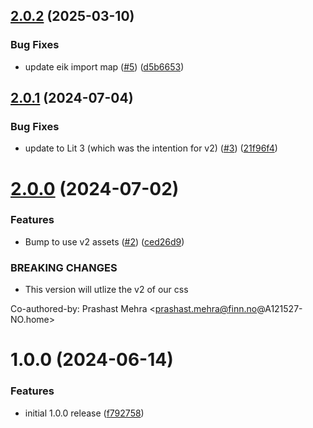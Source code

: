 ## [2.0.2](https://github.com/warp-ds/warp-element/compare/v2.0.1...v2.0.2) (2025-03-10)


### Bug Fixes

* update eik import map ([#5](https://github.com/warp-ds/warp-element/issues/5)) ([d5b6653](https://github.com/warp-ds/warp-element/commit/d5b665348ad42e1144fb1e27480e98c4fda80cc6))

## [2.0.1](https://github.com/warp-ds/warp-element/compare/v2.0.0...v2.0.1) (2024-07-04)


### Bug Fixes

* update to Lit 3 (which was the intention for v2) ([#3](https://github.com/warp-ds/warp-element/issues/3)) ([21f96f4](https://github.com/warp-ds/warp-element/commit/21f96f46daf65812c0b871e9a759dad27c37fefd))

# [2.0.0](https://github.com/warp-ds/warp-element/compare/v1.0.0...v2.0.0) (2024-07-02)


### Features

* Bump to use v2 assets ([#2](https://github.com/warp-ds/warp-element/issues/2)) ([ced26d9](https://github.com/warp-ds/warp-element/commit/ced26d9f61691a504b675f136eeb1d271b54fe27))


### BREAKING CHANGES

* This version will utlize the v2 of our css

Co-authored-by: Prashast Mehra <prashast.mehra@finn.no@A121527-NO.home>

# 1.0.0 (2024-06-14)


### Features

* initial 1.0.0 release ([f792758](https://github.com/warp-ds/warp-element/commit/f792758f5e5c06489a9a7db61fadc6703e6efc6e))
